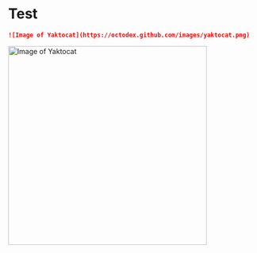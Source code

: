 # Test
```md
![Image of Yaktocat](https://octodex.github.com/images/yaktocat.png)
```

<img alt="Image of Yaktocat" src=https://octodex.github.com/images/yaktocat.png width=400>
